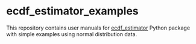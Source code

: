 # ecdf_estimator_examples

This repository contains user manuals for [ecdf_estimator](https://github.com/AndreasRupp/ecdf_estimator) Python package with simple examples using normal distribution data. 